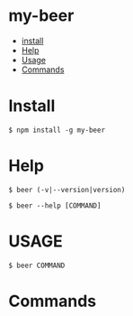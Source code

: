# my-beer

- [install](#install)
- [Help](#help)
- [Usage](#usage)
- [Commands](#commands)

# Install

```sh-session
$ npm install -g my-beer
```

# Help

```sh-session
$ beer (-v|--version|version)

$ beer --help [COMMAND]
```

# USAGE

```sh-session
$ beer COMMAND
```

# Commands

```sh-session

```
